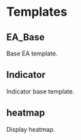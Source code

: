 # Templates

## EA_Base

Base EA template.

## Indicator

Indicator base template.

## heatmap

Display heatmap.
